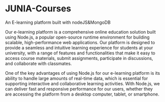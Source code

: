 # JUNIA-Courses
An E-learning platform built with nodeJS&MongoDB

Our e-learning platform is a comprehensive online education solution built using Node.js, a popular open-source runtime environment for building scalable, high-performance web applications. Our platform is designed to provide a seamless and intuitive learning experience for students at your university, with a range of features and functionalities that make it easy to access course materials, submit assignments, participate in discussions, and collaborate with classmates.

One of the key advantages of using Node.js for our e-learning platform is its ability to handle large amounts of real-time data, which is essential for supporting interactive and collaborative learning activities. With Node.js, we can deliver fast and responsive performance for our users, whether they are accessing the platform from a desktop computer, tablet, or smartphone.
